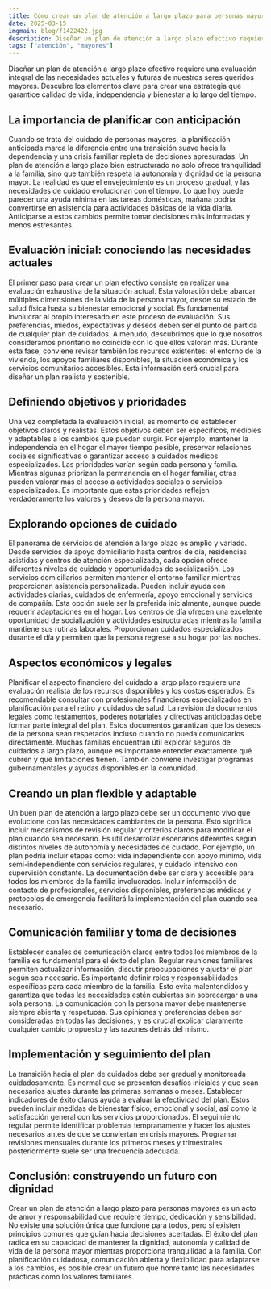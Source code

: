 ```yaml
---
title: Cómo crear un plan de atención a largo plazo para personas mayores
date: 2025-03-15
imgmain: blog/f1422422.jpg
description: Diseñar un plan de atención a largo plazo efectivo requiere una evaluación integral de las necesidades actuales y futuras de nuestros mayores.
tags: ["atención", "mayores"]
---
```


Diseñar un plan de atención a largo plazo efectivo requiere una evaluación integral de las necesidades actuales y futuras de nuestros seres queridos mayores. Descubre los elementos clave para crear una estrategia que garantice calidad de vida, independencia y bienestar a lo largo del tiempo.

## La importancia de planificar con anticipación

Cuando se trata del cuidado de personas mayores, la planificación anticipada marca la diferencia entre una transición suave hacia la dependencia y una crisis familiar repleta de decisiones apresuradas. Un plan de atención a largo plazo bien estructurado no solo ofrece tranquilidad a la familia, sino que también respeta la autonomía y dignidad de la persona mayor.
La realidad es que el envejecimiento es un proceso gradual, y las necesidades de cuidado evolucionan con el tiempo. Lo que hoy puede parecer una ayuda mínima en las tareas domésticas, mañana podría convertirse en asistencia para actividades básicas de la vida diaria. Anticiparse a estos cambios permite tomar decisiones más informadas y menos estresantes.

## Evaluación inicial: conociendo las necesidades actuales

El primer paso para crear un plan efectivo consiste en realizar una evaluación exhaustiva de la situación actual. Esta valoración debe abarcar múltiples dimensiones de la vida de la persona mayor, desde su estado de salud física hasta su bienestar emocional y social.
Es fundamental involucrar al propio interesado en este proceso de evaluación. Sus preferencias, miedos, expectativas y deseos deben ser el punto de partida de cualquier plan de cuidados. A menudo, descubrimos que lo que nosotros consideramos prioritario no coincide con lo que ellos valoran más.
Durante esta fase, conviene revisar también los recursos existentes: el entorno de la vivienda, los apoyos familiares disponibles, la situación económica y los servicios comunitarios accesibles. Esta información será crucial para diseñar un plan realista y sostenible.

## Definiendo objetivos y prioridades

Una vez completada la evaluación inicial, es momento de establecer objetivos claros y realistas. Estos objetivos deben ser específicos, medibles y adaptables a los cambios que puedan surgir. Por ejemplo, mantener la independencia en el hogar el mayor tiempo posible, preservar relaciones sociales significativas o garantizar acceso a cuidados médicos especializados.
Las prioridades varían según cada persona y familia. Mientras algunas priorizan la permanencia en el hogar familiar, otras pueden valorar más el acceso a actividades sociales o servicios especializados. Es importante que estas prioridades reflejen verdaderamente los valores y deseos de la persona mayor.

## Explorando opciones de cuidado

El panorama de servicios de atención a largo plazo es amplio y variado. Desde servicios de apoyo domiciliario hasta centros de día, residencias asistidas y centros de atención especializada, cada opción ofrece diferentes niveles de cuidado y oportunidades de socialización.
Los servicios domiciliarios permiten mantener el entorno familiar mientras proporcionan asistencia personalizada. Pueden incluir ayuda con actividades diarias, cuidados de enfermería, apoyo emocional y servicios de compañía. Esta opción suele ser la preferida inicialmente, aunque puede requerir adaptaciones en el hogar.
Los centros de día ofrecen una excelente oportunidad de socialización y actividades estructuradas mientras la familia mantiene sus rutinas laborales. Proporcionan cuidados especializados durante el día y permiten que la persona regrese a su hogar por las noches.

## Aspectos económicos y legales

Planificar el aspecto financiero del cuidado a largo plazo requiere una evaluación realista de los recursos disponibles y los costos esperados. Es recomendable consultar con profesionales financieros especializados en planificación para el retiro y cuidados de salud.
La revisión de documentos legales como testamentos, poderes notariales y directivas anticipadas debe formar parte integral del plan. Estos documentos garantizan que los deseos de la persona sean respetados incluso cuando no pueda comunicarlos directamente.
Muchas familias encuentran útil explorar seguros de cuidados a largo plazo, aunque es importante entender exactamente qué cubren y qué limitaciones tienen. También conviene investigar programas gubernamentales y ayudas disponibles en la comunidad.

## Creando un plan flexible y adaptable

Un buen plan de atención a largo plazo debe ser un documento vivo que evolucione con las necesidades cambiantes de la persona. Esto significa incluir mecanismos de revisión regular y criterios claros para modificar el plan cuando sea necesario.
Es útil desarrollar escenarios diferentes según distintos niveles de autonomía y necesidades de cuidado. Por ejemplo, un plan podría incluir etapas como: vida independiente con apoyo mínimo, vida semi-independiente con servicios regulares, y cuidado intensivo con supervisión constante.
La documentación debe ser clara y accesible para todos los miembros de la familia involucrados. Incluir información de contacto de profesionales, servicios disponibles, preferencias médicas y protocolos de emergencia facilitará la implementación del plan cuando sea necesario.

## Comunicación familiar y toma de decisiones

Establecer canales de comunicación claros entre todos los miembros de la familia es fundamental para el éxito del plan. Regular reuniones familiares permiten actualizar información, discutir preocupaciones y ajustar el plan según sea necesario.
Es importante definir roles y responsabilidades específicas para cada miembro de la familia. Esto evita malentendidos y garantiza que todas las necesidades estén cubiertas sin sobrecargar a una sola persona.
La comunicación con la persona mayor debe mantenerse siempre abierta y respetuosa. Sus opiniones y preferencias deben ser consideradas en todas las decisiones, y es crucial explicar claramente cualquier cambio propuesto y las razones detrás del mismo.

## Implementación y seguimiento del plan

La transición hacia el plan de cuidados debe ser gradual y monitoreada cuidadosamente. Es normal que se presenten desafíos iniciales y que sean necesarios ajustes durante las primeras semanas o meses.
Establecer indicadores de éxito claros ayuda a evaluar la efectividad del plan. Estos pueden incluir medidas de bienestar físico, emocional y social, así como la satisfacción general con los servicios proporcionados.
El seguimiento regular permite identificar problemas tempranamente y hacer los ajustes necesarios antes de que se conviertan en crisis mayores. Programar revisiones mensuales durante los primeros meses y trimestrales posteriormente suele ser una frecuencia adecuada.

## Conclusión: construyendo un futuro con dignidad

Crear un plan de atención a largo plazo para personas mayores es un acto de amor y responsabilidad que requiere tiempo, dedicación y sensibilidad. No existe una solución única que funcione para todos, pero sí existen principios comunes que guían hacia decisiones acertadas.
El éxito del plan radica en su capacidad de mantener la dignidad, autonomía y calidad de vida de la persona mayor mientras proporciona tranquilidad a la familia. Con planificación cuidadosa, comunicación abierta y flexibilidad para adaptarse a los cambios, es posible crear un futuro que honre tanto las necesidades prácticas como los valores familiares.
